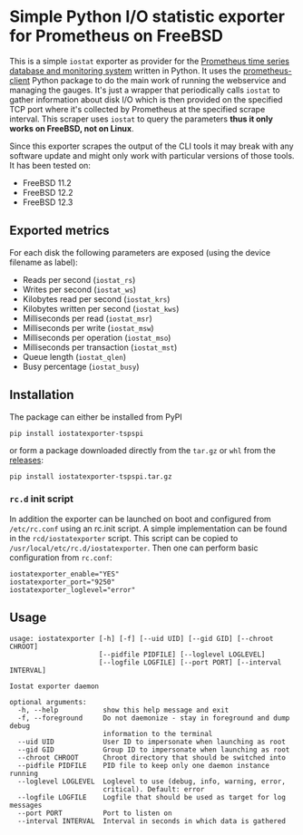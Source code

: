 # Simple Python I/O statistic exporter for Prometheus on FreeBSD

This is a simple ```iostat``` exporter as provider for the [Prometheus  time series database
and monitoring system](https://prometheus.io/) written in Python. It uses
the [prometheus-client](https://github.com/prometheus/client_python) Python
package to do the main work of running the webservice and managing the gauges.
It's just a wrapper that periodically calls ```iostat``` to gather information
about disk I/O which is then provided on the specified TCP port where it's
collected by Prometheus at the specified scrape interval. This scraper
uses ```iostat``` to query the parameters __thus it only works on FreeBSD, not on Linux__.

Since this exporter scrapes the output of the CLI tools it may break with
any software update and might only work with particular versions of those
tools. It has been tested on:

* FreeBSD 11.2
* FreeBSD 12.2
* FreeBSD 12.3

## Exported metrics

For each disk the following parameters are exposed (using the device filename
as label):

* Reads per second (```iostat_rs```)
* Writes per second (```iostat_ws```)
* Kilobytes read per second (```iostat_krs```)
* Kilobytes written per second (```iostat_kws```)
* Milliseconds per read (```iostat_msr```)
* Milliseconds per write (```iostat_msw```)
* Milliseconds per operation (```iostat_mso```)
* Milliseconds per transaction (```iostat_mst```)
* Queue length (```iostat_qlen```)
* Busy percentage (```iostat_busy```)

## Installation

The package can either be installed from PyPI

```
pip install iostatexporter-tspspi
```

or form a package downloaded directly from the ```tar.gz``` or ```whl``` from
the [releases](https://github.com/tspspi/iostatexporter/releases):

```
pip install iostatexporter-tspspi.tar.gz
```

### ```rc.d``` init script

In addition the exporter can be launched on boot and configured from ```/etc/rc.conf```
using an rc.init script. A simple implementation can be found in the ```rcd/iostatexporter```
script. This script can be copied to ```/usr/local/etc/rc.d/iostatexporter```. Then one
can perform basic configuration from ```rc.conf```:

```
iostatexporter_enable="YES"
iostatexporter_port="9250"
iostatexporter_loglevel="error"
```

## Usage

```
usage: iostatexporter [-h] [-f] [--uid UID] [--gid GID] [--chroot CHROOT]
                      [--pidfile PIDFILE] [--loglevel LOGLEVEL]
                      [--logfile LOGFILE] [--port PORT] [--interval INTERVAL]

Iostat exporter daemon

optional arguments:
  -h, --help           show this help message and exit
  -f, --foreground     Do not daemonize - stay in foreground and dump debug
                       information to the terminal
  --uid UID            User ID to impersonate when launching as root
  --gid GID            Group ID to impersonate when launching as root
  --chroot CHROOT      Chroot directory that should be switched into
  --pidfile PIDFILE    PID file to keep only one daemon instance running
  --loglevel LOGLEVEL  Loglevel to use (debug, info, warning, error,
                       critical). Default: error
  --logfile LOGFILE    Logfile that should be used as target for log messages
  --port PORT          Port to listen on
  --interval INTERVAL  Interval in seconds in which data is gathered
```
